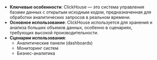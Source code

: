 - **Ключевые особенности**: ClickHouse — это система управления базами данных с открытым исходным кодом, предназначенная для обработки аналитических запросов в реальном времени.
- **Основное использование**: ClickHouse используется для хранения и анализа больших объемов данных, особенно в сценариях, требующих высокой производительности.
- **Сценарии использования**:
    - Аналитические панели (dashboards)
    - Мониторинг систем
    - Бизнес-аналитика